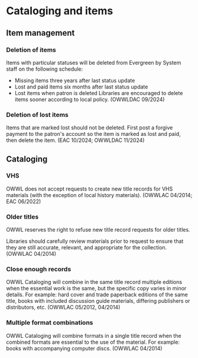 # Cataloging and items
## Item management
### Deletion of items

Items with particular statuses will be deleted from Evergreen by System staff on the following schedule:
   * Missing items three years after last status update
   * Lost and paid items six months after last status update
   * Lost items when patron is deleted
Libraries are encouraged to delete items sooner according to local policy. (OWWLDAC 09/2024)

### Deletion of lost items

Items that are marked lost should not be deleted. First post a forgive payment to the patron's account so the item is marked as lost and paid, then delete the item. (EAC 10/2024; OWWLDAC 11/2024)
## Cataloging
### VHS

OWWL does not accept requests to create new title records for VHS materials (with the exception of local history materials). (OWWLAC 04/2014; EAC 06/2022)

### Older titles

OWWL reserves the right to refuse new title record requests for older titles.

Libraries should carefully review materials prior to request to ensure that they are still accurate, relevant, and appropriate for the collection. (OWWLAC 04/2014)

### Close enough records

OWWL Cataloging will combine in the same title record multiple editions when the essential work is the same, but the specific copy varies in minor details. For example: hard cover and trade paperback editions of the same title, books with included discussion guide materials, differing publishers or distributors, etc. (OWWLAC 05/2012, 04/2014)

### Multiple format combinations

OWWL Cataloging will combine formats in a single title record when the combined formats are essential to the use of the material. For example: books with accompanying computer discs. (OWWLAC 04/2014)